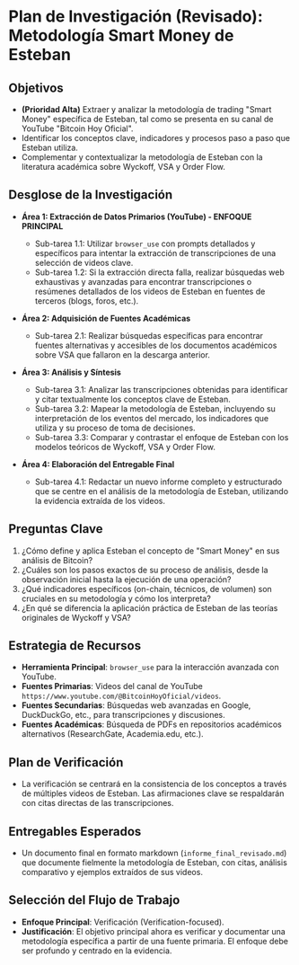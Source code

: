 # Plan de Investigación (Revisado): Metodología Smart Money de Esteban

## Objetivos
- **(Prioridad Alta)** Extraer y analizar la metodología de trading "Smart Money" específica de Esteban, tal como se presenta en su canal de YouTube "Bitcoin Hoy Oficial".
- Identificar los conceptos clave, indicadores y procesos paso a paso que Esteban utiliza.
- Complementar y contextualizar la metodología de Esteban con la literatura académica sobre Wyckoff, VSA y Order Flow.

## Desglose de la Investigación

- **Área 1: Extracción de Datos Primarios (YouTube) - ENFOQUE PRINCIPAL**
  - Sub-tarea 1.1: Utilizar `browser_use` con prompts detallados y específicos para intentar la extracción de transcripciones de una selección de videos clave.
  - Sub-tarea 1.2: Si la extracción directa falla, realizar búsquedas web exhaustivas y avanzadas para encontrar transcripciones o resúmenes detallados de los videos de Esteban en fuentes de terceros (blogs, foros, etc.).

- **Área 2: Adquisición de Fuentes Académicas**
  - Sub-tarea 2.1: Realizar búsquedas específicas para encontrar fuentes alternativas y accesibles de los documentos académicos sobre VSA que fallaron en la descarga anterior.

- **Área 3: Análisis y Síntesis**
  - Sub-tarea 3.1: Analizar las transcripciones obtenidas para identificar y citar textualmente los conceptos clave de Esteban.
  - Sub-tarea 3.2: Mapear la metodología de Esteban, incluyendo su interpretación de los eventos del mercado, los indicadores que utiliza y su proceso de toma de decisiones.
  - Sub-tarea 3.3: Comparar y contrastar el enfoque de Esteban con los modelos teóricos de Wyckoff, VSA y Order Flow.

- **Área 4: Elaboración del Entregable Final**
  - Sub-tarea 4.1: Redactar un nuevo informe completo y estructurado que se centre en el análisis de la metodología de Esteban, utilizando la evidencia extraída de los videos.

## Preguntas Clave
1. ¿Cómo define y aplica Esteban el concepto de "Smart Money" en sus análisis de Bitcoin?
2. ¿Cuáles son los pasos exactos de su proceso de análisis, desde la observación inicial hasta la ejecución de una operación?
3. ¿Qué indicadores específicos (on-chain, técnicos, de volumen) son cruciales en su metodología y cómo los interpreta?
4. ¿En qué se diferencia la aplicación práctica de Esteban de las teorías originales de Wyckoff y VSA?

## Estrategia de Recursos
- **Herramienta Principal**: `browser_use` para la interacción avanzada con YouTube.
- **Fuentes Primarias**: Videos del canal de YouTube `https://www.youtube.com/@BitcoinHoyOficial/videos`.
- **Fuentes Secundarias**: Búsquedas web avanzadas en Google, DuckDuckGo, etc., para transcripciones y discusiones.
- **Fuentes Académicas**: Búsqueda de PDFs en repositorios académicos alternativos (ResearchGate, Academia.edu, etc.).

## Plan de Verificación
- La verificación se centrará en la consistencia de los conceptos a través de múltiples videos de Esteban. Las afirmaciones clave se respaldarán con citas directas de las transcripciones.

## Entregables Esperados
- Un documento final en formato markdown (`informe_final_revisado.md`) que documente fielmente la metodología de Esteban, con citas, análisis comparativo y ejemplos extraídos de sus videos.

## Selección del Flujo de Trabajo
- **Enfoque Principal**: Verificación (Verification-focused).
- **Justificación**: El objetivo principal ahora es verificar y documentar una metodología específica a partir de una fuente primaria. El enfoque debe ser profundo y centrado en la evidencia.
